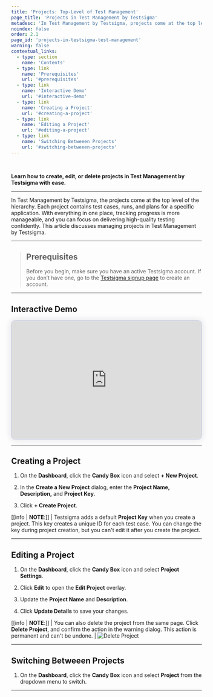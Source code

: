 ```yaml
---
title: 'Projects: Top-Level of Test Management'
page_title: 'Projects in Test Management by Testsigma'
metadesc: 'In Test Management by Testsigma, projects come at the top level of the hierarchy that contains test cases, test runs, and test plans | Learn about projects in Test Management'
noindex: false
order: 2.1
page_id: 'projects-in-testsigma-test-management'
warning: false
contextual_links:
  - type: section
    name: 'Contents'
  - type: link
    name: 'Prerequisites'
    url: '#prerequisites'
  - type: link
    name: 'Interactive Demo'
    url: '#interactive-demo'
  - type: link
    name: 'Creating a Project'
    url: '#creating-a-project'
  - type: link
    name: 'Editing a Project'
    url: '#editing-a-project'
  - type: link
    name: 'Switching Betweeen Projects'
    url: '#switching-betweeen-projects'
---
```


<br>

**Learn how to create, edit, or delete projects in Test Management by Testsigma with ease.**

---

In Test Management by Testsigma, the projects come at the top level of the hierarchy. Each project contains test cases, runs, and plans for a specific application. With everything in one place, tracking progress is more manageable, and you can focus on delivering high-quality testing confidently. This article discusses managing projects in Test Management by Testsigma.

---

> ## **Prerequisites**
>
> Before you begin, make sure you have an active Testsigma account. If you don’t have one, go to the [Testsigma signup page](https://testsigma.com/signup) to create an account.

---

## **Interactive Demo**

<div>
  <script async src="https://js.storylane.io/js/v2/storylane.js"></script>
  <div class="sl-embed" style="position:relative;padding-bottom:calc(57.41% + 25px);width:100%;height:0;transform:scale(1)">
    <iframe loading="lazy" class="sl-demo" src="https://app.storylane.io/demo/tpcm8l9jqj2n?embed=inline" name="sl-embed" allow="fullscreen" allowfullscreen style="position:absolute;top:0;left:0;width:100%!important;height:100%!important;border:1px solid rgba(63,95,172,0.35);box-shadow: 0px 0px 18px rgba(26, 19, 72, 0.15);border-radius:10px;box-sizing:border-box;"></iframe>
  </div>
</div>

---

## **Creating a Project**

1. On the **Dashboard**, click the **Candy Box** icon and select **+ New Project**.

2. In the **Create a New Project** dialog, enter the **Project Name, Description,** and **Project Key**.

3. Click **+ Create Project**.

[[info | **NOTE**:]]
| Testsigma adds a default **Project Key** when you create a project. This key creates a unique ID for each test case. You can change the key during project creation, but you can't edit it after you create the project.

---

## **Editing a Project**

1. On the **Dashboard**, click the **Candy Box** icon and select **Project Settings**.

2. Click **Edit** to open the **Edit Project** overlay.

3. Update the **Project Name** and **Description**.

4. Click **Update Details** to save your changes.

[[info | **NOTE**:]]
| You can also delete the project from the same page. Click **Delete Project**, and confirm the action in the warning dialog. This action is permanent and can't be undone.
| ![Delete Project](https://s3.amazonaws.com/static-docs.testsigma.com/new_images/projects/tms-doc-images/Delete_TMS_Project.png)

---

## **Switching Betweeen Projects**

1. On the **Dashboard**, click the **Candy Box** icon and select **Project** from the dropdown menu to switch.

---
